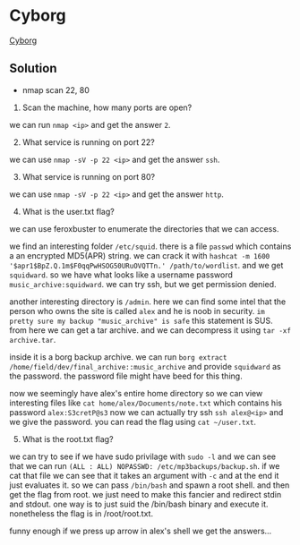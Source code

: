 # Cyborg

[Cyborg](https://tryhackme.com/room/cyborgt8)

## Solution

- nmap scan 22, 80

1. Scan the machine, how many ports are open?

we can run `nmap <ip>` and get the answer `2`.

2. What service is running on port 22?

we can use `nmap -sV -p 22 <ip>` and get the answer `ssh`.

3. What service is running on port 80?

we can use `nmap -sV -p 22 <ip>` and get the answer `http`.

4. What is the user.txt flag?

we can use feroxbuster to enumerate the directories that we can access.

we find an interesting folder `/etc/squid`. there is a file `passwd` which
contains a an encrypted MD5(APR) string. we can crack it with `hashcat -m 1600
'$apr1$BpZ.Q.1m$F0qqPwHSOG50URuOVQTTn.' /path/to/wordlist`. and we get
`squidward`. so we have what looks like a username password
`music_archive:squidward`. we can try ssh, but we get permission denied.

another interesting directory is `/admin`. here we can find some intel that the
person who owns the site is called `alex` and he is noob in security. `im
pretty sure my backup "music_archive" is safe` this statement is SUS. from here
we can get a tar archive. and we can decompress it using `tar -xf archive.tar`.

inside it is a borg backup archive. we can run `borg extract
/home/field/dev/final_archive::music_archive` and provide `squidward` as the
password. the password file might have beed for this thing.

now we seemingly have alex's entire home directory so we can view interesting
files like `cat home/alex/Documents/note.txt` which contains his password
`alex:S3cretP@s3` now we can actually try ssh `ssh alex@<ip>` and we give the
password. you can read the flag using `cat ~/user.txt`.

5. What is the root.txt flag?

we can try to see if we have sudo privilage with `sudo -l` and we can see that
we can run `(ALL : ALL) NOPASSWD: /etc/mp3backups/backup.sh`. if we cat that
file we can see that it takes an argument with `-c` and at the end it just
evaluates it. so we can pass `/bin/bash` and spawn a root shell. and then get
the flag from root. we just need to make this fancier and redirect stdin and
stdout. one way is to just suid the /bin/bash binary and execute it.
nonetheless the flag is in /root/root.txt.

funny enough if we press up arrow in alex's shell we get the answers...

